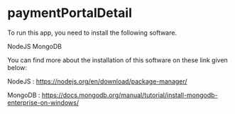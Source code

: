 # paymentPortalDetail

To run this app, you need to install the following software.

  NodeJS
  MongoDB

You can find more about the installation of this software on these link given below:

NodeJS : https://nodejs.org/en/download/package-manager/

MongoDB : https://docs.mongodb.org/manual/tutorial/install-mongodb-enterprise-on-windows/

